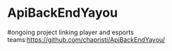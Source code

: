 # ApiBackEndYayou
#ongoing project linking player and esports teams:https://github.com/chapristi/ApiBackEndYayou/
